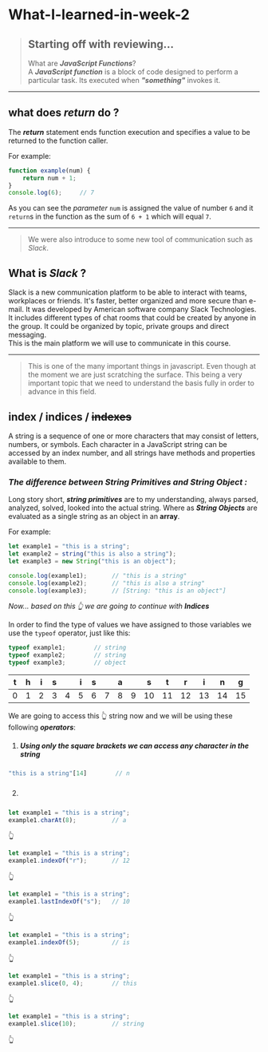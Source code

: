 # **What-I-learned-in-week-2**<br>
<!-- return, indices, Comparison Operators && if... else (statements), fizzBuzz, codewars-->
> ## **Starting off with reviewing...**<br>
> What are ***JavaScript Functions***?<br>
> A ***JavaScript function*** is a block of code designed to perform a particular task.
> Its executed when ***"something"*** invokes it.<br>

---

## **what does *return* do ?**<br>
The ***return*** statement ends function execution and specifies a value to be returned to the function caller.<br>

For example:
```javascript
function example(num) { 
    return num + 1;
}
console.log(6);     // 7
```
As you can see the *parameter* `num` is assigned the value of number `6` and it `return`s in the function as the sum of `6 + 1` which will equal `7`.<br>

---

> We were also introduce to some new tool of communication such as *Slack*.<br>

## **What is *Slack* ?**<br>
Slack is a new communication platform to be able to interact with teams, workplaces or friends. It's faster, better organized and more secure than e-mail. It was developed by American software company Slack Technologies. It includes different types of chat rooms that could be created by anyone in the group. It could be organized by topic, private groups and direct messaging.<br>
This is the main platform we will use to communicate in this course.<br>
 
 ---

> This is one of the many important things in javascript. Even though at the moment we are just scratching the surface. This being a very important topic that we need to understand the basis fully in order to advance in this field.<br>

## **index / indices / ~~indexes~~**<br>
 A string is a sequence of one or more characters that may consist of letters, numbers, or symbols.
 Each character in a JavaScript string can be accessed by an index number, and all strings have methods and properties available to them.<br>
 
 ### ***The difference between *String Primitives* and *String Object* :***<br>
Long story short, ***string primitives*** are to my understanding, always parsed, analyzed, solved, looked into the actual string. Where as ***String Objects*** are evaluated as a single string as an object in an **array**.<br>

For example:<br>

```javascript
let example1 = "this is a string";
let example2 = string("this is also a string");
let example3 = new String("this is an object");

console.log(example1);       // "this is a string"
console.log(example2);       // "this is also a string"
console.log(example3);       // [String: "this is an object"]
```

*Now... based on this 👆 we are going to continue with **Indices***

In order to find the type of values we have assigned to those variables we use the `typeof` operator, just like this:

```javascript
typeof example1;        // string
typeof example2;        // string
typeof example3;        // object
```

|  t  |  h  |  i  |  s  |     |  i  |  s  |     |  a  |     |  s  |  t  |  r  |  i  |  n  |  g  |
| --- | --- | --- | --- | --- | --- | --- | --- | --- | --- | --- | --- | --- | --- | --- | --- |
|  0  |  1  |  2  |  3  |  4  |  5  |  6  |  7  |  8  |  9  |  10 |  11 |  12 |  13 |  14 |  15 |   

We are going to access this 👆 string now and we will be using these following ***operators***:<br>
1. #####  Using only the **square** **brackets** we can access any character in the string
```javascript 
"this is a string"[14]        // n
```
2. ##### 
```javascript 
let example1 = "this is a string";
example1.charAt(8);          // a
```
👆

```javascript 
let example1 = "this is a string";
example1.indexOf("r");       // 12
```
👆

```javascript 
let example1 = "this is a string";
example1.lastIndexOf("s");   // 10
```
👆

```javascript 
let example1 = "this is a string";
example1.indexOf(5);         // is
```
👆

```javascript 
let example1 = "this is a string";
example1.slice(0, 4);        // this
```
👆

```javascript 
let example1 = "this is a string";
example1.slice(10);          // string
```
👆




